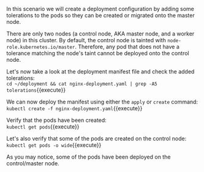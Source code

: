 In this scenario we will create a deployment configuration by adding some tolerations to the pods so they can be created or migrated onto the master node.  

There are only two nodes (a control node, AKA master node, and a worker node) in this cluster. By default, the control node is tainted with `node-role.kubernetes.io/master`. Therefore, any pod that does not have a tolerance matching the node's taint cannot be deployed onto the control node.  

Let's now take a look at the deployment manifest file and check the added tolerations:  
`cd ~/deployment && cat nginx-deployment.yaml | grep -A5 tolerations`{{execute}}  

We can now deploy the manifest using either the `apply` or `create` command:  
`kubectl create -f nginx-deployment.yaml`{{execute}}  

Verify that the pods have been created:  
`kubectl get pods`{{execute}}  

Let's also verify that some of the pods are created on the control node:
`kubectl get pods -o wide`{{execute}}  

As you may notice, some of the pods have been deployed on the control/master node.  
